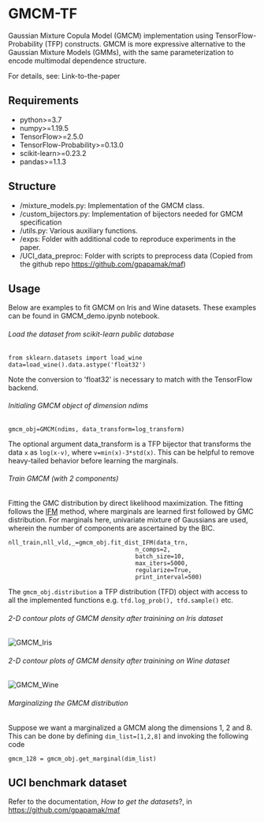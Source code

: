 # GMCM-TF
Gaussian Mixture Copula Model (GMCM) implementation using TensorFlow-Probability (TFP) constructs. GMCM is more expressive alternative to the Gaussian Mixture Models (GMMs), with the same parameterization to encode multimodal dependence structure.

For details, see:
Link-to-the-paper

## Requirements
- python>=3.7
- numpy>=1.19.5
- TensorFlow>=2.5.0
- TensorFlow-Probability>=0.13.0
- scikit-learn>=0.23.2
- pandas>=1.1.3


## Structure
- /mixture_models.py: Implementation of the GMCM class.
- /custom_bijectors.py: Implementation of bijectors needed for GMCM specification
- /utils.py: Various auxiliary functions.
- /exps: Folder with additional code to reproduce experiments in the paper.
- /UCI_data_preproc: Folder with scripts to preprocess data (Copied from the github repo https://github.com/gpapamak/maf)


## Usage
Below are examples to fit GMCM on Iris and Wine datasets. These examples can be found in GMCM_demo.ipynb notebook.

###### Load the dataset from scikit-learn public database
```
from sklearn.datasets import load_wine
data=load_wine().data.astype('float32')
```
Note the conversion to 'float32' is necessary to match with the TensorFlow backend.

###### Initialing GMCM object of dimension ndims
```
gmcm_obj=GMCM(ndims, data_transform=log_transform)
```
The optional argument data_transform is a TFP bijector that transforms the data ```x``` as ```log(x-v)```, where ```v=min(x)-3*std(x)```. This can be helpful to remove heavy-tailed behavior before learning the marginals.

###### Train GMCM (with 2 components)
Fitting the GMC distribution by direct likelihood maximization. The fitting follows the [IFM](https://open.library.ubc.ca/soa/cIRcle/collections/facultyresearchandpublications/52383/items/1.0225985) method, where marginals are learned first followed by GMC distribution. For marginals here, univariate mixture of Gaussians are used, wherein the number of components are ascertained by the BIC.  
```
nll_train,nll_vld,_=gmcm_obj.fit_dist_IFM(data_trn,
                                    n_comps=2,
                                    batch_size=10,
                                    max_iters=5000,
                                    regularize=True,
                                    print_interval=500)
```
The ```gmcm_obj.distribution``` a TFP distribution (TFD) object with access to all the implemented functions e.g. ```tfd.log_prob(), tfd.sample()``` etc.

###### 2-D contour plots of GMCM density after trainining on Iris dataset 
![GMCM_Iris](https://user-images.githubusercontent.com/16651379/214678357-5477e50a-287a-44d6-9b28-0075f2e024d5.png)

###### 2-D contour plots of GMCM density after trainining on Wine dataset 
![GMCM_Wine](https://user-images.githubusercontent.com/16651379/214678434-2e0d38d3-6a48-45e2-8466-1fb6fbb412ad.png)

###### Marginalizing the GMCM distribution
Suppose we want a marginalized a GMCM along the dimensions 1, 2 and 8. This can be done by defining ```dim_list=[1,2,8]``` and invoking the following code
```
gmcm_128 = gmcm_obj.get_marginal(dim_list)
```

## UCI benchmark dataset
Refer to the documentation, *How to get the datasets*?, in https://github.com/gpapamak/maf

